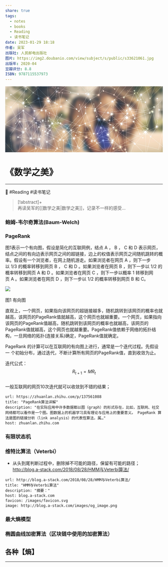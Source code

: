 ```yaml
---  
share: true  
tags:  
  - notes  
  - books  
  - Reading  
  - 读书笔记  
date: 2023-01-29 18:18  
作者: 吴军  
出版社: 人民邮电出版社  
图片: https://img2.doubanio.com/view/subject/s/public/s33621061.jpg  
出版年: 2020-04  
豆瓣评分: 8.8  
ISBN: 9787115537973  
---  
```

  
  
![|banner](../assets/img/05.jpg)  
  
# 《数学之美》   
---  
📌 #Reading #读书笔记   
 > [!abstract]+   
 > 再读吴军的[[数学之美|数学之美]]，记录不一样的感受...  
   
  
### 鲍姆-韦尔奇算法(Baum-Welch)  
  
  
### PageRank  
图1表示一个有向图，假设是简化的互联网例，结点 A ， B ， C 和 D 表示网页，结点之间的有向边表示网页之间的超链接，边上的权值表示网页之间随机跳转的概率。假设有一个浏览者，在网上随机游走。如果浏览者在网页 A ，则下一步以 1/3 的概率转移到网页 B ， C 和 D 。如果浏览者在网页 B ，则下一步以 1/2 的概率转移到网页 A 和 D 。如果浏览者在网页 C ，则下一步以概率 1 转移到网页 A 。如果浏览者在网页 D ，则下一步以 1/2 的概率转移到网页 B 和 C。  
  
![](https://pic3.zhimg.com/80/v2-5672c6391bf3c11c7252199881bcd576_1440w.jpg)  
  
图1 有向图  
  
直观上，一个网页，如果指向该网页的超链接越多，随机跳转到该网页的概率也就越高，该网页的PageRank值就越高，这个网页也就越重要。一个网页，如果指向该网页的PageRank值越高，随机跳转到该网页的概率也就越高，该网页的PageRank值就越高，这个网页也就越重要。PageRank值依赖于网络的拓扑结构，一旦网络的拓扑(连接关系)确定，PageRank值就确定。  
  
PageRank 的计算可以在互联网的有向图上进行，通常是一个迭代过程。先假设一 个初始分布，通过迭代，不断计算所有网页的PageRank值，直到收敛为止。  
  
迭代公式：  
$$  
R_{t+1} = MR_{t}  
$$  
一般互联网的网页10次迭代就可以收敛到不错的结果；  
  
```cardlink  
url: https://zhuanlan.zhihu.com/p/137561088  
title: "PageRank算法详解"  
description: "在实际应用中许多数据都以图（graph）的形式存在，比如，互联网、社交网络都可以看作是一个图。图数据上的机器学习具有理论与应用上的重要意义。 PageRank 算 法是图的链接分析（link analysis）的代表性算法，属…"  
host: zhuanlan.zhihu.com  
```  
  
### 有限状态机   
  
### 维特比算法（Veterbi）  
- 从头到尾判断过程中，删除掉不可能的路径，保留有可能的路径；  
http://blog.a-stack.com/2018/08/28/HMM与Veterbi算法/  
```cardlink  
url: http://blog.a-stack.com/2018/08/28/HMM与Veterbi算法/  
title: "HMM与Veterbi算法"  
description: "摘要："  
host: blog.a-stack.com  
favicon: /images/favicon.svg  
image: http://blog.a-stack.com/images/og_image.png  
```  
  
### 最大熵模型   
  
  
### 椭圆曲线加密算法（区块链中使用的加密算法）  
  
## 各种【熵】  
  
  
---  
